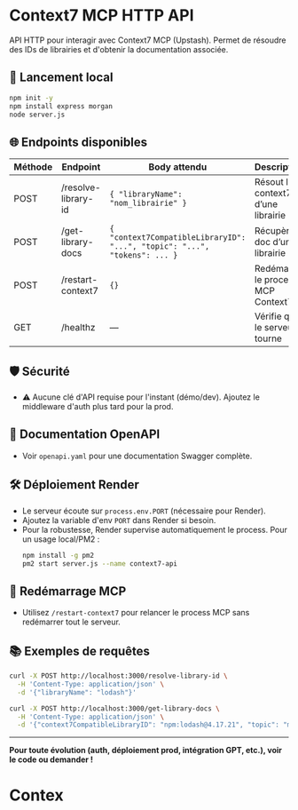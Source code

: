# Context7 MCP HTTP API

API HTTP pour interagir avec Context7 MCP (Upstash). Permet de résoudre des IDs de librairies et d'obtenir la documentation associée.

## 🚀 Lancement local

```bash
npm init -y
npm install express morgan
node server.js
```

## 🌐 Endpoints disponibles

| Méthode | Endpoint                | Body attendu                                      | Description                                          |
|---------|-------------------------|---------------------------------------------------|------------------------------------------------------|
| POST    | /resolve-library-id     | `{ "libraryName": "nom_librairie" }`             | Résout l’ID context7 d’une librairie                |
| POST    | /get-library-docs       | `{ "context7CompatibleLibraryID": "...", "topic": "...", "tokens": ... }` | Récupère la doc d’une librairie                     |
| POST    | /restart-context7       | `{}`                                             | Redémarre le process MCP Context7                   |
| GET     | /healthz                | —                                                | Vérifie que le serveur tourne                        |

## 🛡️ Sécurité

- ⚠️ Aucune clé d'API requise pour l'instant (démo/dev). Ajoutez le middleware d'auth plus tard pour la prod.

## 📝 Documentation OpenAPI

- Voir `openapi.yaml` pour une documentation Swagger complète.

## 🛠️ Déploiement Render

- Le serveur écoute sur `process.env.PORT` (nécessaire pour Render).
- Ajoutez la variable d'env `PORT` dans Render si besoin.
- Pour la robustesse, Render supervise automatiquement le process. Pour un usage local/PM2 :
  ```bash
  npm install -g pm2
  pm2 start server.js --name context7-api
  ```

## 🔄 Redémarrage MCP

- Utilisez `/restart-context7` pour relancer le process MCP sans redémarrer tout le serveur.

## 📚 Exemples de requêtes

```bash
curl -X POST http://localhost:3000/resolve-library-id \
  -H 'Content-Type: application/json' \
  -d '{"libraryName": "lodash"}'

curl -X POST http://localhost:3000/get-library-docs \
  -H 'Content-Type: application/json' \
  -d '{"context7CompatibleLibraryID": "npm:lodash@4.17.21", "topic": "map", "tokens": 256}'
```

---

**Pour toute évolution (auth, déploiement prod, intégration GPT, etc.), voir le code ou demander !**
# Contex
